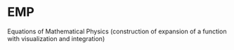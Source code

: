 # EMP
Equations of Mathematical Physics (construction of expansion of a function with visualization and integration)
